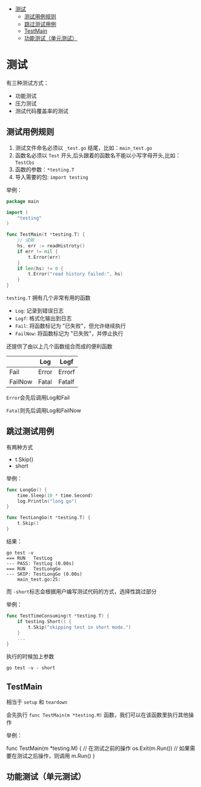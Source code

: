 - [测试](#%E6%B5%8B%E8%AF%95)
	- [测试用例规则](#%E6%B5%8B%E8%AF%95%E7%94%A8%E4%BE%8B%E8%A7%84%E5%88%99)
	- [跳过测试用例](#%E8%B7%B3%E8%BF%87%E6%B5%8B%E8%AF%95%E7%94%A8%E4%BE%8B)
	- [TestMain](#TestMain)
	- [功能测试（单元测试）](#%E5%8A%9F%E8%83%BD%E6%B5%8B%E8%AF%95%E5%8D%95%E5%85%83%E6%B5%8B%E8%AF%95)

# 测试

有三种测试方式：

- 功能测试
- 压力测试
- 测试代码覆盖率的测试

## 测试用例规则

1. 测试文件命名必须以 `_test.go` 结尾，比如：`main_test.go`
2. 函数名必须以 `Test` 开头,后头跟着的函数名不能以小写字母开头,比如：`TestCbs`
3. 函数的参数：`*testing.T`
4. 导入需要的包: `import testing`

举例：

```go
package main

import (
	"testing"
)

func TestMain(t *testing.T) {
    // 读取
	hs, err := readHistroty()
	if err != nil {
		t.Error(err)
	}
	if len(hs) != 0 {
		t.Error("read history failed:", hs)
	}
}

```

`testing.T` 拥有几个非常有用的函数

- `Log`: 记录到错误日志
- `Logf`: 格式化输出到日志
- `Fail`: 将函数标记为 "已失败"，但允许继续执行
- `FailNow`: 将函数标记为 "已失败"，并停止执行

还提供了由以上几个函数组合而成的便利函数

| | Log | Logf |
|--|--|--|
| Fail | Error | Errorf |
| FailNow | Fatal | Fatalf |

`Error`会先后调用Log和Fail

`Fatal`则先后调用Log和FailNow

## 跳过测试用例

有两种方式

- t.Skip()
- short

举例：

```go
func LongGo() {
	time.Sleep(10 * time.Second)
	log.Println("long go")
}
```

```go
func TestLongGo(t *testing.T) {
	t.Skip()
}
```

结果：

```
go test -v
=== RUN   TestLog
--- PASS: TestLog (0.00s)
=== RUN   TestLongGo
--- SKIP: TestLongGo (0.00s)
    main_test.go:25: 
```

而 `-short`标志会根据用户编写测试代码的方式，选择性跳过部分

举例：

```go
func TestTimeConsuming(t *testing.T) {
    if testing.Short() {
        t.Skip("skipping test in short mode.")
    }
    ...
}
```

执行的时候加上参数

	go test -v - short

## TestMain

相当于 `setup` 和 `teardown`

会先执行 `func TestMain(m *testing.M)` 函数，我们可以在该函数里执行其他操作

举例：

func TestMain(m *testing.M) {
	// 在测试之前的操作
	os.Exit(m.Run())
	// 如果需要在测试之后操作，则调用 m.Run()
} 

## 功能测试（单元测试）

